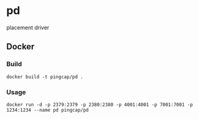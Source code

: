 # pd
placement driver

## Docker

### Build

```
docker build -t pingcap/pd .
```

### Usage

```
docker run -d -p 2379:2379 -p 2380:2380 -p 4001:4001 -p 7001:7001 -p 1234:1234 --name pd pingcap/pd 
```